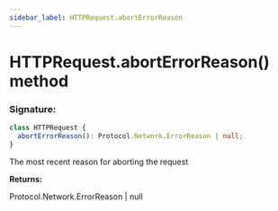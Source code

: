 ```yaml
---
sidebar_label: HTTPRequest.abortErrorReason
---
```


# HTTPRequest.abortErrorReason() method

### Signature:

```typescript
class HTTPRequest {
  abortErrorReason(): Protocol.Network.ErrorReason | null;
}
```

The most recent reason for aborting the request

**Returns:**

Protocol.Network.ErrorReason \| null

